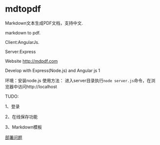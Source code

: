 # mdtopdf

Markdown文本生成PDF文档，支持中文.

markdown to pdf.

Client:AngularJs.

Server:Express

Website http://mdpdf.com

Develop with Express(Node.js) and Angular js 1

环境：安装node.js
使用方法：
进入server目录执行`node server.js`命令，在浏览器中访问http://localhost

TUDO:

1、登录

2、在线保存功能

3、Markdown模板

[部署问题](deploy.md)
